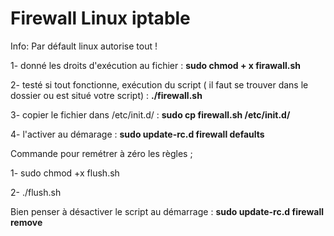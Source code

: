 # Firewall Linux iptable

Info: Par défault linux autorise tout ! 

1- donné les droits d'exécution au fichier : **sudo chmod + x firawall.sh**

2- testé si tout fonctionne, exécution du script ( il faut se trouver dans le dossier ou est situé votre script) : **./firewall.sh**

3- copier le fichier dans /etc/init.d/ : **sudo cp firewall.sh /etc/init.d/**

4- l'activer au démarage : **sudo update-rc.d firewall defaults**

Commande pour remétrer à zéro les règles ;

1- sudo chmod +x flush.sh

2- ./flush.sh

Bien penser à désactiver le script au démarrage : **sudo update-rc.d firewall remove**